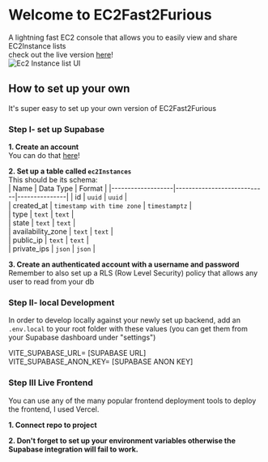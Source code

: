 # Welcome to EC2Fast2Furious

A lightning fast EC2 console that allows you to easily view and share EC2Instance lists  
check out the live version [here](https://ec2fast2furious-goldfingersvoxs-projects.vercel.app/ )!   
![Ec2 Instance list UI](https://kcycykiximadrkttpcif.supabase.co/storage/v1/object/public/images/sc1.png?t=2023-12-18T13:48:09.869Z)

## How to set up your own  

It's super easy to set up your own version of EC2Fast2Furious

### Step I- set up Supabase  

**1. Create an account**  
You can do that [here](https://supabase.com/)!

**2. Set up a table called `ec2Instances`**  
This should be its schema:  
| Name              | Data Type                  | Format        |
|-------------------|----------------------------|---------------|
| id                | `uuid`                     | `uuid`        |  
| created_at        | `timestamp with time zone` | `timestamptz` |  
| type              | `text`                     | `text`        |  
| state             | `text`                     | `text`        |  
| availability_zone | `text`                     | `text`        |  
| public_ip         | `text`                     | `text`        |  
| private_ips       | `json`                     | `json`        |  
 
 **3. Create an authenticated account with a username and password**  
 Remember to also set up a RLS (Row Level Security) policy that allows any user to read from your db


### Step II- local Development  

In order to develop locally against your newly set up backend, add an `.env.local` to your root folder with these values (you can get them from your Supabase dashboard under "settings")  

VITE_SUPABASE_URL= [SUPABASE URL]  
VITE_SUPABASE_ANON_KEY= [SUPABASE ANON KEY]

### Step III Live Frontend  

You can use any of the many popular frontend deployment tools to deploy the frontend, I used Vercel.  

**1. Connect repo to project**  

**2. Don't forget to set up your environment variables otherwise the Supabase integration will fail to work.**  
